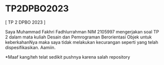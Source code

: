 # TP2DPBO2023

[ TP 2 DPBO 2023 ]

Saya Muhammad Fakhri Fadhlurrahman NIM 2105997 mengerjakan soal TP 2 dalam mata kuliah Desain dan Pemrograman Berorientasi Objek untuk keberkahanNya maka saya tidak melakukan kecurangan seperti yang telah dispesifikasikan. Aamiin.

*Maaf kang/teh telat sedikit pushnya karena salah repository
